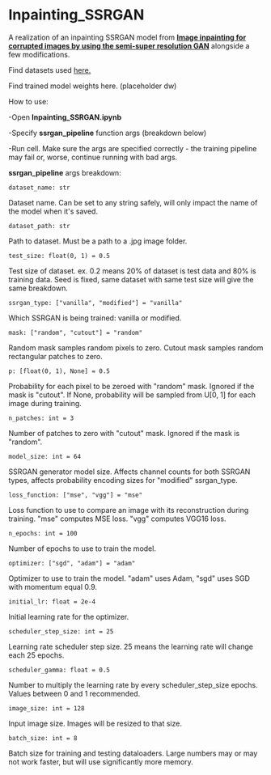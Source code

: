 # Inpainting_SSRGAN

A realization of an inpainting SSRGAN model from [__Image inpainting for corrupted images by using the semi-super resolution GAN__](https://arxiv.org/abs/2409.12636) alongside a few modifications.

Find datasets used [here.](https://drive.google.com/file/d/12D4DpgXUz6b7PRP61MVfay990zLuRgZh/view?usp=sharing)

Find trained model weights here. (placeholder dw)


How to use:

  -Open __Inpainting_SSRGAN.ipynb__
  
  -Specify __ssrgan_pipeline__ function args (breakdown below)
  
  -Run cell. Make sure the args are specified correctly - the training pipeline may fail or, worse, continue running with bad args.


__ssrgan_pipeline__ args breakdown:

    dataset_name: str
  
  Dataset name. Can be set to any string safely, will only impact the name of the model when it's saved.
    
    dataset_path: str
  
  Path to dataset. Must be a path to a .jpg image folder.
    
    test_size: float(0, 1) = 0.5
  
  Test size of dataset. ex. 0.2 means 20% of dataset is test data and 80% is training data. Seed is fixed, same dataset with same test size will give the same breakdown.
    
    ssrgan_type: ["vanilla", "modified"] = "vanilla"
  
  Which SSRGAN is being trained: vanilla or modified.
    
    mask: ["random", "cutout"] = "random"
  
  Random mask samples random pixels to zero. Cutout mask samples random rectangular patches to zero.
    
    p: [float(0, 1), None] = 0.5
  
  Probability for each pixel to be zeroed with "random" mask. Ignored if the mask is "cutout". If None, probability will be sampled from U[0, 1] for each image during training.
    
    n_patches: int = 3
  
  Number of patches to zero with "cutout" mask. Ignored if the mask is "random".
    
    model_size: int = 64
  
  SSRGAN generator model size. Affects channel counts for both SSRGAN types, affects probability encoding sizes for "modified" ssrgan_type.
    
    loss_function: ["mse", "vgg"] = "mse"
  
  Loss function to use to compare an image with its reconstruction during training. "mse" computes MSE loss. "vgg" computes VGG16 loss.
    
    n_epochs: int = 100
  
  Number of epochs to use to train the model.
    
    optimizer: ["sgd", "adam"] = "adam"
  
  Optimizer to use to train the model. "adam" uses Adam, "sgd" uses SGD with momentum equal 0.9.
    
    initial_lr: float = 2e-4

  Initial learning rate for the optimizer.
    
    scheduler_step_size: int = 25
  
  Learning rate scheduler step size. 25 means the learning rate will change each 25 epochs.
    
    scheduler_gamma: float = 0.5
  
  Number to multiply the learning rate by every scheduler_step_size epochs. Values between 0 and 1 recommended.
    
    image_size: int = 128
  
  Input image size. Images will be resized to that size.
    
    batch_size: int = 8
  
  Batch size for training and testing dataloaders. Large numbers may or may not work faster, but will use significantly more memory.
